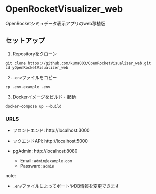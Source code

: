 # OpenRocketVisualizer_web
OpenRocketシミュデータ表示アプリのweb移植版


## セットアップ

1. Repositoryをクローン
```{bash}
git clone https://github.com/kuma003/OpenRocketVisualizer_web.git
cd yOpenRocketVisualizer_web
```
2. ```.env```ファイルをコピー
```{bash}
cp .env.example .env
```
3. Dockerイメージをビルド・起動
```{bash}
docker-compose up --build
```

### URLS
- フロントエンド: http://localhost:3000

- ックエンドAPI: http://localhost:5000
- pgAdmin: http://localhost:8080
    - Email: ```admin@example.com```
    - Passward: ```admin```

note:  
- ```.env```ファイルによってポートやDB情報を変更できます
